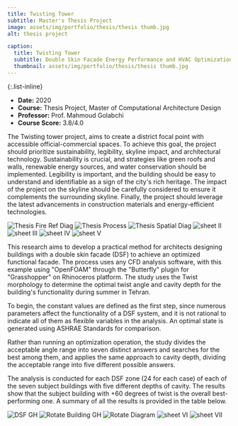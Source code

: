 ```yaml
---
title: Twisting Tower
subtitle: Master's Thesis Project
image: assets/img/portfolio/thesis/thesis thumb.jpg
alt: thesis project

caption:
  title: Twisting Tower
  subtitle: Double Skin Facade Energy Performance and HVAC Optimization
  thumbnail: assets/img/portfolio/thesis/thesis thumb.jpg
---
```


{:.list-inline}

- **Date:** 2020
- **Course:** Thesis Project, Master of Computational Architecture Design
- **Professor:** Prof. Mahmoud Golabchi
- **Course Score:** 3.8/4.0

The Twisting tower project, aims to create a district focal point with accessible official-commercial spaces. To achieve this goal, the project should prioritize sustainability, legibility, skyline impact, and architectural technology. Sustainability is crucial, and strategies like green roofs and walls, renewable energy sources, and water conservation should be implemented. Legibility is important, and the building should be easy to understand and identifiable as a sign of the city's rich heritage. The impact of the project on the skyline should be carefully considered to ensure it complements the surrounding skyline. Finally, the project should leverage the latest advancements in construction materials and energy-efficient technologies.

<img src="assets/img/portfolio/thesis/thesis fire ref diag.jpg" alt="Thesis Fire Ref Diag">
<img src="assets/img/portfolio/thesis/thesis process.jpg" alt="Thesis Process">
<img src="assets/img/portfolio/thesis/thesis spatial diag.jpg" alt="Thesis Spatial Diag">
<img src="assets/img/portfolio/thesis/ii.jpg" alt="sheet II">
<img src="assets/img/portfolio/thesis/iii.jpg" alt="sheet III">
<img src="assets/img/portfolio/thesis/iv.jpg" alt="sheet IV">
<img src="assets/img/portfolio/thesis/v.jpg" alt="sheet V">

This research aims to develop a practical method for architects designing buildings with a double skin facade (DSF) to achieve an optimized functional facade. The process uses any CFD analysis software, with this example using "OpenFOAM" through the "Butterfly" plugin for "Grasshopper" on Rhinoceros platform. The study uses the Twist morphology to determine the optimal twist angle and cavity depth for the building's functionality during summer in Tehran.

To begin, the constant values are defined as the first step, since numerous parameters affect the functionality of a DSF system, and it is not rational to indicate all of them as flexible variables in the analysis. An optimal state is generated using ASHRAE Standards for comparison.

Rather than running an optimization operation, the study divides the acceptable angle range into seven distinct answers and searches for the best among them, and applies the same approach to cavity depth, dividing the acceptable range into five different possible answers.

The analysis is conducted for each DSF zone (24 for each case) of each of the seven subject buildings with five different depths of cavity. The results show that the subject building with +60 degrees of twist is the overall best-performing one. A summary of all the results is provided in the table below.

<img src="assets/img/portfolio/thesis/thesis dsf gh.png" alt="DSF GH">

<img src="assets/img/portfolio/thesis/thesis rotate build gh.png" alt="Rotate Building GH">
<img src="assets/img/portfolio/thesis/thesis rotate diag.jpg" alt="Rotate Diagram">


<img src="assets/img/portfolio/thesis/vi.jpg" alt="sheet VI">
<img src="assets/img/portfolio/thesis/vii.jpg" alt="sheet VII">

